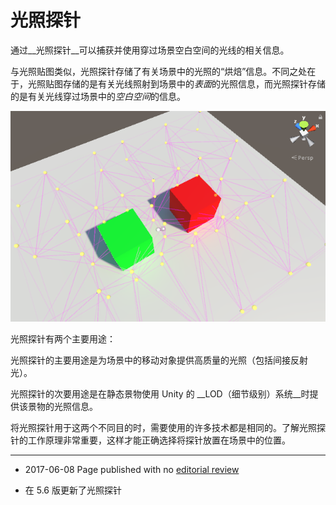 # 光照探针

通过__光照探针__可以捕获并使用穿过场景空白空间的光线的相关信息。

与光照贴图类似，光照探针存储了有关场景中的光照的“烘焙”信息。不同之处在于，光照贴图存储的是有关光线照射到场景中的*表面*的光照信息，而光照探针存储的是有关光线穿过场景中的*空白空间*的信息。

![一个非常简单的场景显示了放置在两个立方体周围的光照探针](../uploads/Main/LightProbes-0.png)

光照探针有两个主要用途：

光照探针的主要用途是为场景中的移动对象提供高质量的光照（包括间接反射光）。

光照探针的次要用途是在静态景物使用 Unity 的 __LOD（细节级别）系统__时提供该景物的光照信息。

将光照探针用于这两个不同目的时，需要使用的许多技术都是相同的。了解光照探针的工作原理非常重要，这样才能正确选择将探针放置在场景中的位置。

---

* <span class="page-edit"> 2017-06-08  Page published with no [editorial review](DocumentationEditorialReview.html)
</span>

* <span class="page-history">在 5.6 版更新了光照探针</span>
